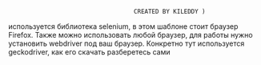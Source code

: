                                        CREATED BY KILEDDY ) 
используется библиотека selenium, в этом шаблоне стоит браузер Firefox. Также можно использовать любой браузер, для работы нужно установить webdriver под ваш браузер. Конкретно тут используется geckodriver, как его скачать разберетесь сами
